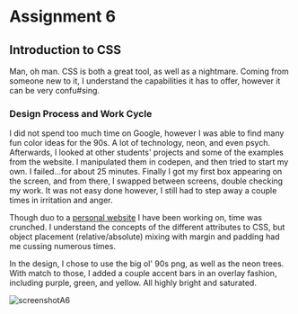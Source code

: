 # Assignment 6
## Introduction to CSS

Man, oh man. CSS is both a great tool, as well as a nightmare. 
Coming from someone new to it, I understand the capabilities it has to offer, however it can be very confu#sing. 

### Design Process and Work Cycle
I did not spend too much time on Google, however I was able to find many fun color ideas for the 90s. A lot of technology, neon, and even psych. Afterwards, I looked at other students' projects and some of the examples from the website. I manipulated them in codepen, and then tried to start my own. I failed...for about 25 minutes. Finally I got my first box appearing on the screen, and from there, I swapped between screens, double checking my work. It was not easy done however, I still had to step away a couple times in irritation and anger. 

Though duo to a [personal website](quintinbruderer.github.io/PortfolioWebsite) I have been working on, time was crunched. I understand the concepts of the different attributes to CSS, but object placement (relative/absolute) mixing with margin and padding had me cussing numerous times. 

In the design, I chose to use the big ol' 90s png, as well as the neon trees. With match to those, I added a couple accent bars in an overlay fashion, including purple, green, and yellow. All highly bright and saturated. 

![screenshotA6](./images/screenshot)
